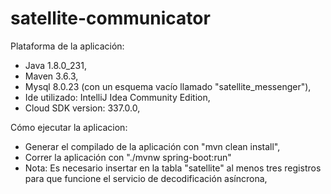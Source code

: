 # satellite-communicator

Plataforma de la aplicación:
- Java 1.8.0_231,
- Maven 3.6.3,
- Mysql 8.0.23 (con un esquema vacío llamado "satellite_messenger"),
- Ide utilizado: IntelliJ Idea Community Edition,
- Cloud SDK version: 337.0.0,

Cómo ejecutar la aplicacion:
- Generar el compilado de la aplicación con "mvn clean install",
- Correr la aplicación con "./mvnw spring-boot:run"
- Nota: Es necesario insertar en la tabla "satellite" al menos tres registros para que funcione el servicio de decodificación asíncrona,
